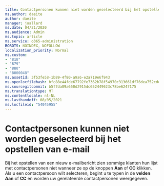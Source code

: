 ```yaml
---
title: Contactpersonen kunnen niet worden geselecteerd bij het opstellen van e-mail in Outlook.com
ms.author: daeite
author: daeite
manager: joallard
ms.date: 04/21/2020
ms.audience: Admin
ms.topic: article
ms.service: o365-administration
ROBOTS: NOINDEX, NOFOLLOW
localization_priority: Normal
ms.custom:
- "818"
- "879"
- "880"
- "8000048"
ms.assetid: 3f53fe58-1b89-4f80-a9a6-e2a719e6f943
ms.openlocfilehash: bfc88e44fde67792fe7362b78f54970c313661df76dea752cdd85fd03802d290
ms.sourcegitcommit: b5f7da89a650d2915dc652449623c78be6247175
ms.translationtype: MT
ms.contentlocale: nl-NL
ms.lasthandoff: 08/05/2021
ms.locfileid: "54045955"
---
```

# <a name="cant-select-contacts-when-composing-email"></a>Contactpersonen kunnen niet worden geselecteerd bij het opstellen van e-mail

Bij het opstellen van een nieuw e-mailbericht zien sommige klanten hun lijst met contactpersonen niet wanneer ze op de knoppen **Aan** of **CC** klikken. Als u een contactpersoon wilt selecteren, begint u te typen in de **velden Aan** of **CC** en worden uw gerelateerde contactpersonen weergegeven.
